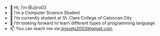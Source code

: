 - 👋 Hi, I’m @Jjiro03
- 👀 I’m a Computer Science Student
- 🌱 I’m currently student at St. Clare College of Caloocan City
- 💞️ I’m looking forward to learn different types of programming language
- 📫 You can reach me via jirougto2003@gmail.com

<!---
Jjiro03/Jjiro03 is a ✨ special ✨ repository because its `README.md` (this file) appears on your GitHub profile.
You can click the Preview link to take a look at your changes.
--->
